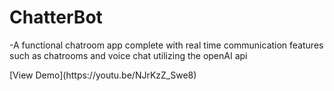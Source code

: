 # ChatterBot

-A functional chatroom app complete with real time communication features such as chatrooms and voice chat utilizing the openAI api

<p>[View Demo](https://youtu.be/NJrKzZ_Swe8)</p>
